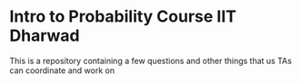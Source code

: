 # Intro to Probability Course IIT Dharwad
 This is a repository containing a few questions and other things that us TAs can coordinate and work on
